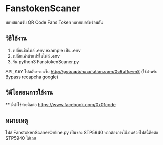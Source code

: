 # FanstokenScaner
บอทสแกนรับ QR Code Fans Token หลายเบอร์พร้อมกัน


## วิธีใช้งาน
1. เปลี่ยนชื่อไฟล์ .env.example เป็น .env
2. เปลี่ยนค่าตัวแปรในไฟล์ .env
3. รัน python3 FanstokenScaner.py

API_KEY ไปสมัครจากเว็บ http://getcaptchasolution.com/0c6uffpvm8 (ใช้สำหรับ Bypass recapcha google)

## วิดีโอสอนการใช้งาน
** มีค่าใช้จ่ายติดต่อ https://www.facebook.com/0x01code

## หมายเหตุ
ไฟล์ FanstokenScanerOnline.py เป็นของ STP5940 หากต้องการใช้งานด้วยไฟล์นี้ติดต่อ STP5940 ได้เลย
